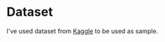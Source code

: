 # Dataset

I've used dataset from [Kaggle](https://www.kaggle.com/datasets/olistbr/brazilian-ecommerce?resource=download) to be used as sample.
